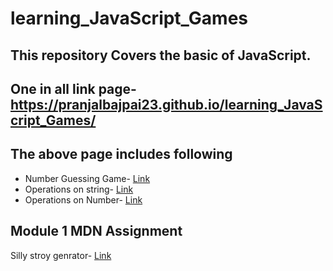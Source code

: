 # learning_JavaScript_Games

## This repository Covers the basic of JavaScript.

## One in all link page- https://pranjalbajpai23.github.io/learning_JavaScript_Games/

## The above page includes following 
- Number Guessing Game- [Link](guessTheNumber.html)
- Operations on string- [Link](string.html)
- Operations on Number- [Link](number.html)

## Module 1 MDN Assignment 
Silly stroy genrator- [Link](sillyStoryGenrator.html)

